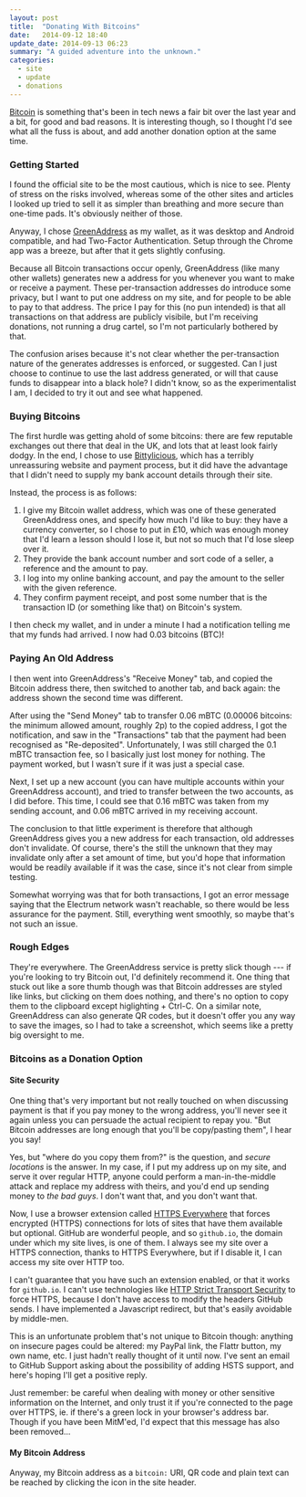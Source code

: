 ```yaml
---
layout: post
title:  "Donating With Bitcoins"
date:   2014-09-12 18:40
update_date: 2014-09-13 06:23
summary: "A guided adventure into the unknown."
categories:
  - site
  - update
  - donations
---
```


[Bitcoin](https://bitcoin.org) is something that's been in tech news a fair bit over the last year and a bit, for good and bad reasons. It is interesting though, so I thought I'd see what all the fuss is about, and add another donation option at the same time.

### Getting Started

I found the official site to be the most cautious, which is nice to see. Plenty of stress on the risks involved, whereas some of the other sites and articles I looked up tried to sell it as simpler than breathing and more secure than one-time pads. It's obviously neither of those.

Anyway, I chose [GreenAddress](https://greenaddress.it) as my wallet, as it was desktop and Android compatible, and had Two-Factor Authentication. Setup through the Chrome app was a breeze, but after that it gets slightly confusing.

Because all Bitcoin transactions occur openly, GreenAddress (like many other wallets) generates new a address for you whenever you want to make or receive a payment. These per-transaction addresses do introduce some privacy, but I want to put one address on my site, and for people to be able to pay to that address. The price I pay for this (no pun intended) is that all transactions on that address are publicly visibile, but I'm receiving donations, not running a drug cartel, so I'm not particularly bothered by that.

The confusion arises because it's not clear whether the per-transaction nature of the generates addresses is enforced, or suggested. Can I just choose to continue to use the last address generated, or will that cause funds to disappear into a black hole? I didn't know, so as the experimentalist I am, I decided to try it out and see what happened.

### Buying Bitcoins

The first hurdle was getting ahold of some bitcoins: there are few reputable exchanges out there that deal in the UK, and lots that at least look fairly dodgy. In the end, I chose to use [Bittylicious](https://bittylicious.com), which has a terribly unreassuring website and payment process, but it did have the advantage that I didn't need to supply my bank account details through their site.

Instead, the process is as follows:

1. I give my Bitcoin wallet address, which was one of these generated GreenAddress ones, and specify how much I'd like to buy: they have a currency converter, so I chose to put in £10, which was enough money that I'd learn a lesson should I lose it, but not so much that I'd lose sleep over it.
2. They provide the bank account number and sort code of a seller, a reference and the amount to pay.
3. I log into my online banking account, and pay the amount to the seller with the given reference.
4. They confirm payment receipt, and post some number that is the transaction ID (or something like that) on Bitcoin's system.

I then check my wallet, and in under a minute I had a notification telling me that my funds had arrived. I now had 0.03 bitcoins (BTC)!

### Paying An Old Address

I then went into GreenAddress's "Receive Money" tab, and copied the Bitcoin address there, then switched to another tab, and back again: the address shown the second time was different.

After using the "Send Money" tab to transfer 0.06 mBTC (0.00006 bitcoins: the minimum allowed amount, roughly 2p) to the copied address, I got the notification, and saw in the "Transactions" tab that the payment had been recognised as "Re-deposited". Unfortunately, I was still charged the 0.1 mBTC transaction fee, so I basically just lost money for nothing. The payment worked, but I wasn't sure if it was just a special case.

Next, I set up a new account (you can have multiple accounts within your GreenAddress account), and tried to transfer between the two accounts, as I did before. This time, I could see that 0.16 mBTC was taken from my sending account, and 0.06 mBTC arrived in my receiving account.

The conclusion to that little experiment is therefore that although GreenAddress gives you a new address for each transaction, old addresses don't invalidate. Of course, there's the still the unknown that they may invalidate only after a set amount of time, but you'd hope that information would be readily available if it was the case, since it's not clear from simple testing.

Somewhat worrying was that for both transactions, I got an error message saying that the Electrum network wasn't reachable, so there would be less assurance for the payment. Still, everything went smoothly, so maybe that's not such an issue.

### Rough Edges

They're everywhere. The GreenAddress service is pretty slick though --- if you're looking to try Bitcoin out, I'd definitely recommend it. One thing that stuck out like a sore thumb though was that Bitcoin addresses are styled like links, but clicking on them does nothing, and there's no option to copy them to the clipboard except higlighting + Ctrl-C. On a similar note, GreenAddress can also generate QR codes, but it doesn't offer you any way to save the images, so I had to take a screenshot, which seems like a pretty big oversight to me.

### Bitcoins as a Donation Option

#### Site Security

One thing that's very important but not really touched on when discussing payment is that if you pay money to the wrong address, you'll never see it again unless you can persuade the actual recipient to repay you. "But Bitcoin addresses are long enough that you'll be copy/pasting them", I hear you say!

Yes, but "where do you copy them from?" is the question, and *secure locations* is the answer. In my case, if I put my address up on my site, and serve it over regular HTTP, anyone could perform a man-in-the-middle attack and replace my address with theirs, and you'd end up sending money to *the bad guys*. I don't want that, and you don't want that.

Now, I use a browser extension called [HTTPS Everywhere](https://www.eff.org/https-everywhere) that forces encrypted (HTTPS) connections for lots of sites that have them available but optional. GitHub are wonderful people, and so `github.io`, the domain under which my site lives, is one of them. I always see my site over a HTTPS connection, thanks to HTTPS Everywhere, but if I disable it, I can access my site over HTTP too.

I can't guarantee that you have such an extension enabled, or that it works for `github.io`. I can't use technologies like [HTTP Strict Transport Security](https://developer.mozilla.org/en-US/docs/Security/HTTP_Strict_Transport_Security) to force HTTPS, because I don't have access to modify the headers GitHub sends. I have implemented a Javascript redirect, but that's easily avoidable by middle-men.

This is an unfortunate problem that's not unique to Bitcoin though: anything on insecure pages could be altered: my PayPal link, the Flattr button, my own name, etc. I just hadn't really thought of it until now. I've sent an email to GitHub Support asking about the possibility of adding HSTS support, and here's hoping I'll get a positive reply.

Just remember: be careful when dealing with money or other sensitive information on the Internet, and only trust it if you're connected to the page over HTTPS, ie. if there's a green lock in your browser's address bar. Though if you have been MitM'ed, I'd expect that this message has also been removed...

#### My Bitcoin Address

Anyway, my Bitcoin address as a `bitcoin:` URI, QR code and plain text can be reached by clicking the <a class="fa fa-bitcoin" href="{{ site.bitcoin_url }}"></a> icon in the site header.
